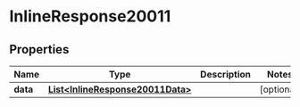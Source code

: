 
# InlineResponse20011

## Properties
Name | Type | Description | Notes
------------ | ------------- | ------------- | -------------
**data** | [**List&lt;InlineResponse20011Data&gt;**](InlineResponse20011Data.md) |  |  [optional]



